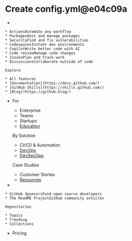 # Create config.yml@e04c09a

*

    * ActionsAutomate any workflow
    * PackagesHost and manage packages
    * SecurityFind and fix vulnerabilities
    * CodespacesInstant dev environments
    * CopilotWrite better code with AI
    * Code reviewManage code changes
    * IssuesPlan and track work
    * DiscussionsCollaborate outside of code

    Explore

    * All features
    * [Documentation](https://docs.github.com/)
    * [GitHub Skills](https://skills.github.com/)
    * [Blog](https://github.blog/)
*   For

    * Enterprise
    * Teams
    * Startups
    * [Education](https://education.github.com/)

    By Solution

    * CI/CD & Automation
    * [DevOps](https://resources.github.com/devops/)
    * [DevSecOps](https://resources.github.com/devops/fundamentals/devsecops/)

    Case Studies

    * Customer Stories
    * [Resources](https://resources.github.com/)
*

    * GitHub SponsorsFund open source developers
    * The ReadME ProjectGitHub community articles

    Repositories

    * Topics
    * Trending
    * Collections
* Pricing
